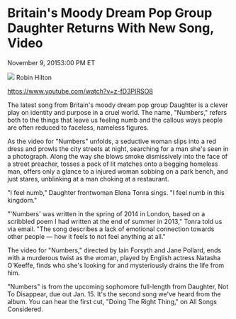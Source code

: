 # Britain's Moody Dream Pop Group Daughter Returns With New Song, Video


November 9, 20153:00 PM ET

<img src="/Text/Resources/">
Robin Hilton 

https://www.youtube.com/watch?v=z-fD3PIRSO8

The latest song from Britain's moody dream pop group Daughter is a clever play on identity and purpose in a cruel world. The name, "Numbers," refers both to the things that leave us feeling numb and the callous ways people are often reduced to faceless, nameless figures.

As the video for "Numbers" unfolds, a seductive woman slips into a red dress and prowls the city streets at night, searching for a man she's seen in a photograph. Along the way she blows smoke dismissively into the face of a street preacher, tosses a pack of lit matches onto a begging homeless man, offers only a glance to a injured woman sobbing on a park bench, and just stares, unblinking at a man choking at a restaurant.

"I feel numb," Daughter frontwoman Elena Tonra sings. "I feel numb in this kingdom."

"'Numbers' was written in the spring of 2014 in London, based on a scribbled poem I had written at the end of summer in 2013," Tonra told us via email. "The song describes a lack of emotional connection towards other people — how it feels to not feel anything at all."

The video for "Numbers," directed by Iain Forsyth and Jane Pollard, ends with a murderous twist as the woman, played by English actress Natasha O'Keeffe, finds who she's looking for and mysteriously drains the life from him.

"Numbers" is from the upcoming sophomore full-length from Daughter, Not To Disappear, due out Jan. 15. It's the second song we've heard from the album. You can hear the first cut, "Doing The Right Thing," on All Songs Considered.
